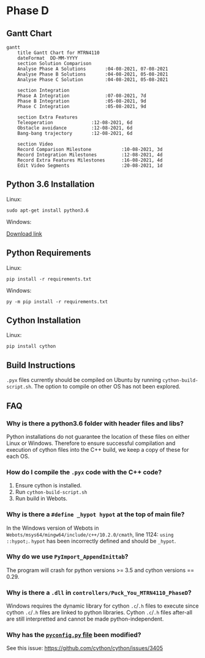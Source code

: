 # Phase D

## Gantt Chart

```mermaid
gantt
    title Gantt Chart for MTRN4110
    dateFormat  DD-MM-YYYY
    section Solution Comparison
    Analyse Phase A Solutions       :04-08-2021, 07-08-2021
    Analyse Phase B Solutions       :04-08-2021, 05-08-2021
    Analyse Phase C Solution        :04-08-2021, 05-08-2021

    section Integration
    Phase A Integration             :07-08-2021, 7d
    Phase B Integration             :05-08-2021, 9d
    Phase C Integration             :05-08-2021, 9d

    section Extra Features
    Teleoperation              :12-08-2021, 6d
    Obstacle avoidance         :12-08-2021, 6d
    Bang-bang trajectory       :12-08-2021, 6d

    section Video
    Record Comparison Milestone           :10-08-2021, 3d
    Record Integration Milestones         :12-08-2021, 4d
    Record Extra Features Milestones      :16-08-2021, 4d
    Edit Video Segments                   :20-08-2021, 1d
```

## Python 3.6 Installation

Linux:
```
sudo apt-get install python3.6
```

Windows:

[Download link](https://www.python.org/ftp/python/3.6.0/python-3.6.0-amd64.exe)

## Python Requirements

Linux:
```
pip install -r requirements.txt
```

Windows:
```
py -m pip install -r requirements.txt
```

## Cython Installation

Linux:
```
pip install cython
```

## Build Instructions

`.pyx` files currently should be compiled on Ubuntu by running `cython-build-script.sh`. The option to compile on other OS has not been explored.

## FAQ

### Why is there a python3.6 folder with header files and libs?

Python installations do not guarantee the location of these files on either Linux or Windows. Therefore to ensure successful compilation and execution of cython files into the C++ build, we keep a copy of these for each OS.

### How do I compile the `.pyx` code with the C++ code?

1. Ensure cython is installed.
1. Run `cython-build-script.sh`
1. Run build in Webots.

### Why is there a `#define _hypot hypot` at the top of main file?

In the Windows version of Webots in `Webots/msys64/mingw64/include/c++/10.2.0/cmath`, line 1124: `using ::hypot;`. `hypot` has been incorrectly defined and should be `_hypot`.

### Why do we use `PyImport_AppendInittab`?

The program will crash for python versions >= 3.5 and cython versions == 0.29.

### Why is there a `.dll` in `controllers/Puck_You_MTRN4110_PhaseD`?

Windows requires the dynamic library for cython `.c`/`.h` files to execute since cython `.c`/`.h` files are linked to python libraries. Cython `.c`/`.h` files after-all are still interpretted and cannot be made python-independent.

### Why has the [`pyconfig.py` file](https://gitlab.com/puck-you/phase-d/-/blob/dev/python3.6/windows/include/pyconfig.h) been modified?

See this issue: https://github.com/cython/cython/issues/3405
